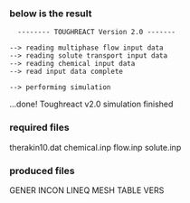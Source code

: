 ### below is the result 

      -------- TOUGHREACT Version 2.0 ------- 

    --> reading multiphase flow input data
    --> reading solute transport input data
    --> reading chemical input data
    --> read input data complete

    --> performing simulation


  ...done! Toughreact v2.0 simulation finished





### required files
therakin10.dat
chemical.inp
flow.inp 
solute.inp



### produced files
GENER 
INCON 
LINEQ 
MESH 
TABLE 
VERS
